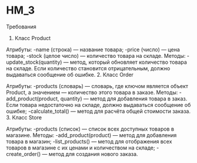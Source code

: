 # HM_3
Требования
1. Класс Product

Атрибуты:
-name (строка) — название товара;
-price (число) — цена товара;
-stock (целое число) — количество товара на складе.
Методы:
-update_stock(quantity) — метод, который обновляет количество товара на складе. Если количество становится отрицательным, должно выдаваться сообщение об ошибке.
2. Класс Order

Атрибуты:
-products (словарь) — словарь, где ключом является объект Product, а значением — количество этого товара в заказе.
Методы:
-add_product(product, quantity) — метод для добавления товара в заказ. Если товара недостаточно на складе, должно выдаваться сообщение об ошибке;
-calculate_total() — метод для расчёта общей стоимости заказа.
3. Класс Store

Атрибуты:
-products (список) — список всех доступных товаров в магазине.
Методы:
-add_product(product) — метод для добавления товара в магазин;
-list_products() — метод для отображения всех товаров в магазине с их ценами и количеством на складе;
-create_order() — метод для создания нового заказа.